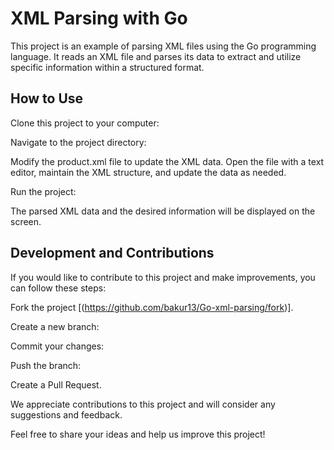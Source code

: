 
# XML Parsing with Go
This project is an example of parsing XML files using the Go programming language. It reads an XML file and parses its data to extract and utilize specific information within a structured format.

 ## How to Use
Clone this project to your computer:

Navigate to the project directory:

Modify the product.xml file to update the XML data. Open the file with a text editor, maintain the XML structure, and update the data as needed.

Run the project:

The parsed XML data and the desired information will be displayed on the screen.

 ## Development and Contributions
If you would like to contribute to this project and make improvements, you can follow these steps:

Fork the project [(https://github.com/bakur13/Go-xml-parsing/fork)].

Create a new branch:

Commit your changes:

Push the branch:

Create a Pull Request.

We appreciate contributions to this project and will consider any suggestions and feedback.

Feel free to share your ideas and help us improve this project!




